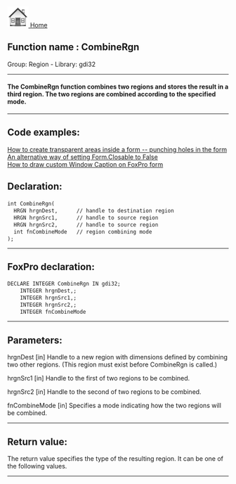 [<img src="../../images/home.png"> Home ](https://github.com/VFPX/Win32API)  

## Function name : CombineRgn
Group: Region - Library: gdi32    
***  


#### The CombineRgn function combines two regions and stores the result in a third region. The two regions are combined according to the specified mode.
***  


## Code examples:
[How to create transparent areas inside a form -- punching holes in the form](../../samples/sample_126.md)  
[An alternative way of setting Form.Closable to False](../../samples/sample_127.md)  
[How to draw custom Window Caption on FoxPro form](../../samples/sample_499.md)  

## Declaration:
```foxpro  
int CombineRgn(
  HRGN hrgnDest,      // handle to destination region
  HRGN hrgnSrc1,      // handle to source region
  HRGN hrgnSrc2,      // handle to source region
  int fnCombineMode   // region combining mode
);  
```  
***  


## FoxPro declaration:
```foxpro  
DECLARE INTEGER CombineRgn IN gdi32;
	INTEGER hrgnDest,;
	INTEGER hrgnSrc1,;
	INTEGER hrgnSrc2,;
	INTEGER fnCombineMode  
```  
***  


## Parameters:
hrgnDest 
[in] Handle to a new region with dimensions defined by combining two other regions. (This region must exist before CombineRgn is called.) 

hrgnSrc1 
[in] Handle to the first of two regions to be combined. 

hrgnSrc2 
[in] Handle to the second of two regions to be combined. 

fnCombineMode 
[in] Specifies a mode indicating how the two regions will be combined.  
***  


## Return value:
The return value specifies the type of the resulting region. It can be one of the following values.  
***  


